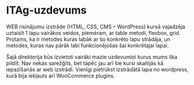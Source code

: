 # ITAg-uzdevums
WEB risinājumu izstrāde (HTML, CSS, CMS – WordPress) kursā vajadzēja uztaisīt 1 lapu vairākos veidos, piemēram, ar table metodi, flexbox, grid.
Protams, ka ir metodes kuras labāk ar šo konkrēto lapu strādāja, un metodes, kuras nav pārāk labi funkcionējošas šai konkrētajai lapai.

Šajā direktorija būs izvietoti vairāki mazie uzdevumiņi kurus mums lika pildīt. Nav nekas sarežģīts, bet tāpēc jau arī šie kursi skaitijās kā iepazīšanās ar web izstrādi. Vienīgi pietrūkst izstrādātā lapa no wordpress, kurā bija iekļauts arī WooCommerce plugins.
